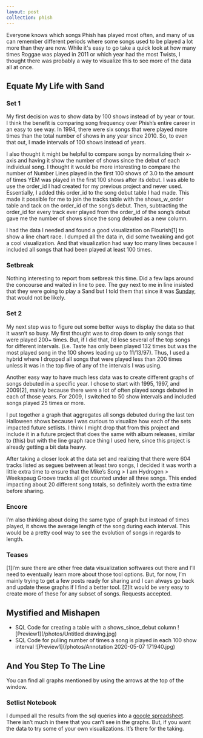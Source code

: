 ```yaml
---
layout: post
collection: phish
---
```


Everyone knows which songs Phish has played most often, and many of us can remember different periods where some songs used to be played a lot more than they are now.  While it's easy to go take a quick look at how many times Roggae was played in 2011 or which year had the most Twists, I thought there was probably a way to visualize this to see more of the data all at once.

## Equate My Life with Sand
### Set 1
My first decision was to show data by 100 shows instead of by year or tour.  I think the benefit is comparing song frequency over Phish’s entire career in an easy to see way.  In 1994, there were six songs that were played more times than the total number of shows in any year since 2010.  So, to even that out, I made intervals of 100 shows instead of years.

I also thought it might be helpful to compare songs by normalizing their x-axis and having it show the number of shows since the debut of each individual song.  I thought it would be more interesting to compare the number of Number Lines played in the first 100 shows of 3.0 to the amount of times YEM was played in the first 100 shows after its debut.  I was able to use the order_id I had created for my previous project and never used.  Essentially, I added this order_id to the song debut table I had made.  This made it possible for me to join the tracks table with the shows_w_order table and tack on the order_id of the song’s debut.  Then, subtracting the order_id for every track ever played from the order_id of the song’s debut gave me the number of shows since the song debuted as a new column. 

I had the data I needed and found a good visualization on Flourish[1] to show a line chart race.  I dumped all the data in, did some tweaking and got a cool visualization.  And that visualization had way too many lines because I included all songs that had been played at least 100 times.

### Setbreak
Nothing interesting to report from setbreak this time.  Did a few laps around the concourse and waited in line to pee.  The guy next to me in line insisted that they were going to play a Sand but I told them that since it was [Sunday](https://jroefive.github.io/2020/04/30/Day-Of-Week-Bias-In-Phish-Setlists.html), that would not be likely.  

### Set 2
My next step was to figure out some better ways to display the data so that it wasn’t so busy.  My first thought was to drop down to only songs that were played 200+ times.  But, if I did that, I’d lose several of the top songs for different intervals.  (i.e. Taste has only been played 132 times but was the most played song in the 100 shows leading up to 11/13/97).  Thus, I used a hybrid where I dropped all songs that were played less than 200 times unless it was in the top five of any of the intervals I was using.

Another easy way to have much less data was to create different graphs of songs debuted in a specific year.  I chose to start with 1995, 1997, and 2009[2], mainly because there were a lot of often played songs debuted in each of those years.  For 2009, I switched to 50 show intervals and included songs played 25 times or more.  

I put together a graph that aggregates all songs debuted during the last ten Halloween shows because I was curious to visualize how each of the sets impacted future setlists.  I think I might drop that from this project and include it in a future project that does the same with album releases, similar to (this) but with the line graph race thing I used here, since this project is already getting a bit data heavy.

After taking a closer look at the data set and realizing that there were 604 tracks listed as segues between at least two songs, I decided it was worth a little extra time to ensure that the Mike’s Song > I am Hydrogen > Weekapaug Groove tracks all got counted under all three songs.  This ended impacting about 20 different song totals, so definitely worth the extra time before sharing.

### Encore
I’m also thinking about doing the same type of graph but instead of times played, it shows the average length of the song during each interval.  This would be a pretty cool way to see the evolution of songs in regards to length.

### Teases
[1]I’m sure there are other free data visualization softwares out there and I’ll need to eventually learn more about those tool options.  But, for now, I’m mainly trying to get a few posts ready for sharing and I can always go back and update these graphs if I find a better tool.
[2]It would be very easy to create more of these for any subset of songs.  Requests accepted.

## Mystified and Mishapen
* SQL Code for creating a table with a shows_since_debut column
![Preview1](/photos/Untitled drawing.jpg)
* SQL Code for pulling number of times a song is played in each 100 show interval
![Preview1](/photos/Annotation 2020-05-07 171940.jpg)



## And You Step To The Line
You can find all graphs mentioned by using the arrows at the top of the window.

<div class="flourish-embed" data-src="story/302053" data-url="https://flo.uri.sh/story/302053/embed"><script src="https://public.flourish.studio/resources/embed.js"></script></div>


### Setlist Notebook
I dumped all the results from the sql queries into a [google spreadsheet](https://docs.google.com/spreadsheets/d/1eVGyoH7ZoBicp5ieS7YHQmXzKmbfA0YD-bvrVlHlu90/edit#gid=0).  There isn’t much in there that you can’t see in the graphs.  But, if you want the data to try some of your own visualizations.  It’s there for the taking.  


